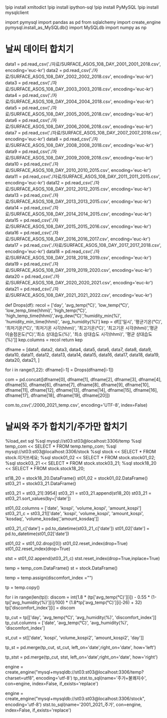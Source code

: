 !pip install xmltodict
!pip install ipython-sql
!pip install PyMySQL
!pip install mysqlclient

import pymysql
import pandas as pd
from sqlalchemy import create_engine
pymysql.install_as_MySQLdb()
import MySQLdb
import numpy as np

# 날씨 데이터 합치기
data1 = pd.read_csv('./자료/SURFACE_ASOS_108_DAY_2001_2001_2018.csv', encoding='euc-kr')
data2 = pd.read_csv('./자료/SURFACE_ASOS_108_DAY_2002_2002_2018.csv', encoding='euc-kr')
data3 = pd.read_csv('./자료/SURFACE_ASOS_108_DAY_2003_2003_2018.csv', encoding='euc-kr')
data4 = pd.read_csv('./자료/SURFACE_ASOS_108_DAY_2004_2004_2018.csv', encoding='euc-kr')
data5 = pd.read_csv('./자료/SURFACE_ASOS_108_DAY_2005_2005_2018.csv', encoding='euc-kr')
data6 = pd.read_csv('./자료/SURFACE_ASOS_108_DAY_2006_2006_2018.csv', encoding='euc-kr')
data7 = pd.read_csv('./자료/SURFACE_ASOS_108_DAY_2007_2007_2018.csv', encoding='euc-kr')
data8 = pd.read_csv('./자료/SURFACE_ASOS_108_DAY_2008_2008_2018.csv', encoding='euc-kr')
data9 = pd.read_csv('./자료/SURFACE_ASOS_108_DAY_2009_2009_2018.csv', encoding='euc-kr')
data10 = pd.read_csv('./자료/SURFACE_ASOS_108_DAY_2010_2010_2015.csv', encoding='euc-kr')
data11 = pd.read_csv('./자료/SURFACE_ASOS_108_DAY_2011_2011_2015.csv', encoding='euc-kr')
data12 = pd.read_csv('./자료/SURFACE_ASOS_108_DAY_2012_2012_2015.csv', encoding='euc-kr')
data13 = pd.read_csv('./자료/SURFACE_ASOS_108_DAY_2013_2013_2015.csv', encoding='euc-kr')
data14 = pd.read_csv('./자료/SURFACE_ASOS_108_DAY_2014_2014_2015.csv', encoding='euc-kr')
data15 = pd.read_csv('./자료/SURFACE_ASOS_108_DAY_2015_2015_2016.csv', encoding='euc-kr')
data16 = pd.read_csv('./자료/SURFACE_ASOS_108_DAY_2016_2016_2017.csv', encoding='euc-kr')
data17 = pd.read_csv('./자료/SURFACE_ASOS_108_DAY_2017_2017_2018.csv', encoding='euc-kr')
data18 = pd.read_csv('./자료/SURFACE_ASOS_108_DAY_2018_2018_2019.csv', encoding='euc-kr')
data19 = pd.read_csv('./자료/SURFACE_ASOS_108_DAY_2019_2019_2020.csv', encoding='euc-kr')
data20 = pd.read_csv('./자료/SURFACE_ASOS_108_DAY_2020_2020_2021.csv', encoding='euc-kr')
data21 = pd.read_csv('./자료/SURFACE_ASOS_108_DAY_2021_2021_2022.csv', encoding='euc-kr')

def Drops(df):
    recol = ['day', 'avg_temp(°C)', 'low_temp(°C)', 'low_temp_time(hhmi)', 'high_temp(°C)',
             'high_temp_time(hhmi)','avg_dew(°C)','humidity_min(%)', 'humidity_min_time(hhmi)', 'avg_humidity(%)']
    kep = df[['일시', '평균기온(°C)', '최저기온(°C)', '최저기온 시각(hhmi)', '최고기온(°C)',
                     '최고기온 시각(hhmi)','평균 이슬점온도(°C)','최소 상대습도(%)',
                     '최소 상대습도 시각(hhmi)', '평균 상대습도(%)']]
    kep.columns = recol
    return kep

dfname = [data1, data2, data3, data4, data5, data6, data7, data8, data9, data10,
          data11, data12, data13, data14, data15, data16, data17, data18, data19, data20, data21, ]

for i in range(1,22):
    dfname[i-1] = Drops(dfname[i-1])

com = pd.concat([dfname[0], dfname[1], dfname[2], dfname[3], dfname[4], dfname[5], dfname[6], dfname[7], dfname[8], 
                dfname[9], dfname[10], dfname[11], dfname[12], dfname[13], dfname[14], dfname[15], dfname[16],
                dfname[17], dfname[18], dfname[19], dfname[20]])

com.to_csv('./2000_2021_temp.csv', encoding='UTF-8', index=False)


# 날씨와 주가 합치기/주가만 합치기
%load_ext sql
%sql mysql://st03:st03@localhost:3306/temp
%sql temp_com << SELECT * FROM temp.temp_com;
%sql mysql://st03:st03@localhost:3306/stock
%sql stock << SELECT * FROM stock.이거쓰세요;
%sql stock01_02 << SELECT * FROM stock.stock01_02;
%sql stock03_21 << SELECT * FROM stock.stock03_21;
%sql stock18_20 << SELECT * FROM stock.stock18_20;

st18_20 = stock18_20.DataFrame()
st01_02 = stock01_02.DataFrame()
st03_21 = stock03_21.DataFrame()

st03_21 = st03_21[:3954]
st03_21 = st03_21.append(st18_20)
st03_21 = st03_21.sort_values(by=['date'])

st01_02.columns = ['date', 'kospi', 'volume_kospi', 'amount_kospi']
st03_21_c = st03_21[['date', 'kospi', 'volume_kospi', 'amount_kospi', 'kosdaq', 'volume_kosdaq','amount_kosdaq']]

st03_21_c['date'] = pd.to_datetime(st03_21_c['date'])
st01_02['date'] = pd.to_datetime(st01_02['date'])

st01_02 = st01_02.drop([0])
st01_02.reset_index(drop=True)
st01_02.reset_index(drop=True)

stst = st01_02.append(st03_21_c)
stst.reset_index(drop=True,inplace=True)

temp = temp_com.DataFrame()
st = stock.DataFrame()

temp = temp.assign(discomfort_index ="")

tp = temp.copy()

for i in range(len(tp)):
    discom = int(1.8 * (tp['avg_temp(°C)'][i]) - 0.55 * (1-tp['avg_humidity(%)'][i]/100) * (1.8*tp['avg_temp(°C)'][i]-26) + 32)
    tp['discomfort_index'][i] = discom

tp_cut = tp[['day', 'avg_temp(°C)', 'avg_humidity(%)', 'discomfort_index']]
tp_cut.columns = ['date', 'avg_temp(°C)', 'avg_humidity(%)', 'discomfort_index']

st_cut = st[['date', 'kospi', 'volume_kospi2', 'amount_kospi2', 'day']]

tp_st = pd.merge(tp_cut, st_cut, left_on='date',right_on='date', how='left')

tp_stst = pd.merge(tp_cut, stst, left_on='date',right_on='date', how='right')

engine = create_engine("mysql+mysqldb://st03:st03@localhost:3306/temp?charset=utf8", encoding='utf-8')
tp_stst.to_sql(name='주가+불쾌지수', con=engine, index=False, if_exists='replace')

engine = create_engine("mysql+mysqldb://st03:st03@localhost:3306/stock", encoding='utf-8')
stst.to_sql(name='2001_2021_주가', con=engine, index=False, if_exists='replace')